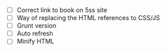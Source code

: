 * [ ] Correct link to book on 5ss site
* [ ] Way of replacing the HTML references to CSS/JS
* [ ] Grunt version
* [ ] Auto refresh
* [ ] Minify HTML